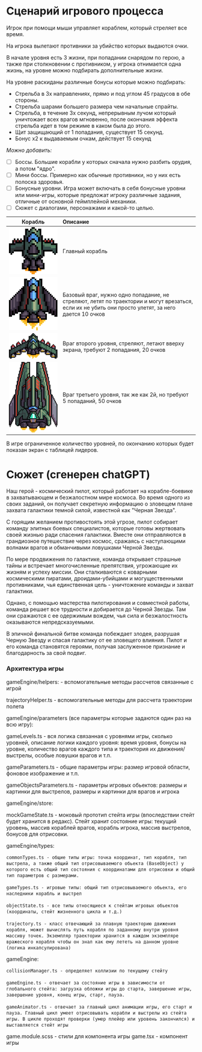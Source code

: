 # Сценарий игрового процесса

Игрок при помощи мыши управляет кораблем, который стреляет все время.

На игрока вылетают противники за убийство которых выдаются очки.

В начале уровня есть 3 жизни, при попадании снарядом по герою, а также при столкновении с противником, у игрока отнимается одна жизнь, на уровне можно подбирать дополнительные жизни.

На уровне раскиданы различные бонусы которые можно подбирать:

-   Стрельба в 3х направлениях, прямо и под углом 45 градусов в обе стороны.
-   Стрельба шарами большего размера чем начальные спрайты.
-   Стрельба, в течение 3х секунд, непрерывным лучом который уничтожает всех врагов мгновенно, после окончания эффекта стрельба идет в том режиме в каком была до этого.
-   Щит защищающий от 1 попадания, существует 15 секунд.
-   Бонус x2 к выдаваемым очкам, действует 15 секунд

_Можно добавить:_

-   [ ] Боссы. Большие корабли у которых сначала нужно разбить орудия, а потом "ядро".
-   [ ] Мини боссы. Примерно как обычные противники, но у них есть полоска здоровья.
-   [ ] Бонусные уровни. Игра может включать в себя бонусные уровни или мини-игры, которые предложат игроку различные задания, отличные от основной геймплейной механики.
-   [ ] Cюжет с диалогами, персонажами и какой-то целью.

|              Корабль              | Описание                                                                                                                                            |
| :-------------------------------: | :-------------------------------------------------------------------------------------------------------------------------------------------------- |
| ![main-ship](ships/main-ship.png) | Главный корабль                                                                                                                                     |
| ![enemy_1](ships/1-lvl-enemy.png) | Базовый враг, нужно одно попадание, не стреляют, летят по траектории и могут врезаться, если их не убить они просто улетят, за него дается 10 очков |
| ![enemy_2](ships/2-lvl-enemy.png) | Враг второго уровня, стреляют, летают вверху экрана, требуют 2 попадания, 20 очков                                                                  |
| ![enemy_3](ships/3-lvl-enemy.png) | Враг третьего уровня, так же как 2й, но требуют 5 попаданий, 50 очков                                                                               |

В игре ограниченное количество уровней, по окончанию которых будет показан экран с таблицей лидеров.

# Сюжет (сгенерен chatGPT)

Наш герой - космический пилот, который работает на корабле-боевике в захватывающем и безжалостном мире космоса. Во время одного из своих заданий, он получает секретную информацию о зловещем плане захвата галактики темной силой, известной как "Черная Звезда".

С горящим желанием противостоять этой угрозе, пилот собирает команду элитных боевых специалистов, которые готовы жертвовать своей жизнью ради спасения галактики. Вместе они отправляются в грандиозное путешествие через космос, сражаясь с наступающими волнами врагов и обманчивыми ловушками Черной Звезды.

По мере продвижения по галактике, команда открывает страшные тайны и встречает многочисленные препятствия, угрожающие их жизням и успеху миссии. Они сталкиваются с коварными космическими пиратами, дроидами-убийцами и могущественными противниками, чья единственная цель - уничтожение команды и захват галактики.

Однако, с помощью мастерства пилотирования и совместной работы, команда решает все трудности и добирается до Черной Звезды. Там они сражаются с ее одержимым вождем, чья сила и безжалостность оказываются непредсказуемыми.

В эпичной финальной битве команда побеждает злодея, разрушая Черную Звезду и спасая галактику от ее зловещего влияния. Пилот и его команда становятся героями, получая заслуженное признание и благодарность за свой подвиг.

### Архитектура игры

gameEngine/helpers: - вспомогательные методы рассчетов связанные с игрой

trajectoryHelper.ts - вспомогательные методы для рассчета траектории полета

gameEngine/parameters (все параметры которые задаются один раз на всю игру):

gameLevels.ts - вся логика связанная с уровнями игры, сколько уровней, описание логики каждого уровня: время уровня, бонусы на уровне, количество врагов каждого типа и траектория их движения/выстрелы, особые ловушки врагов и т.п.

gameParameters.ts - общие параметры игры: размер игровой области, фоновое изображение и т.п.

gameObjectsParameters.ts - параметры игровых обьектов: размеры и картинки для выстрелов, размеры и картинки для врагов и игрока

gameEngine/store:

mockGameState.ts - моковый прототип стейта игры (впоследствии стейт будет хранится в редакс). Стейт хранит состояние игры: текущий уровень, массив кораблей врагов, корабль игрока, массив выстрелов, бонусов для отрисовки.

gameEngine/types:

    commonTypes.ts - общие типы игры: точка координат, тип корабля, тип выстрела, а также общий тип отрисовываемого обьекта (BaseObject) у которого есть общий тип состояния с координатами для отрисовки и общий тип параметров с размерами.

    gameTypes.ts - игровые типы: общий тип отрисовываемого обьекта, его наследники корабль и выстрел

    objectState.ts - все типы относящиеся к стейтам игровых обьектов (координаты, стейт жизненного цикла и т.д.)

    trajectory.ts - класс отвечающий за плавную траекторию движения корабля, может вычислять путь корабля по заданному внутри уровня массиву точек. Экземпляр траектории хранится в каждом экземпляре вражеского корабля чтобы он знал как ему лететь на данном уровне (логика инкапсулирована)

gameEngine:

    collisionManager.ts - определяет коллизии по текущему стейту

    gameEngine.ts - отвечает за состояние игры в зависимости от глобального стейта: загрузка обложки игры до старта, завершение игры, завершение уровня, конец игры, старт, пауза.

    gameAnimator.ts - отвечает за главный цикл анимации игры, его старт и пауза. Главный цикл умеет отрисовывать корабли и выстрелы из стейта игры. В цикле проходят проверки (умер плейер или уровень закончился) и выставляется стейт игры

game.module.scss - стили для компонента игры
game.tsx - компонент игры
